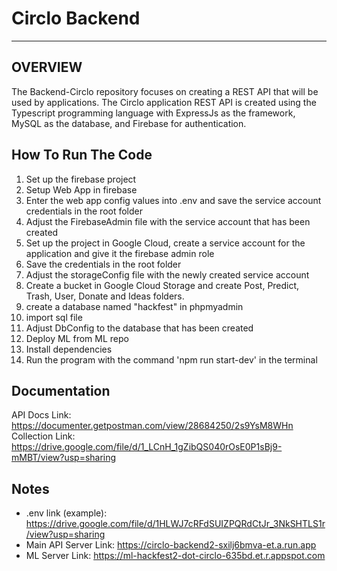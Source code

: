 # Circlo Backend
---------------------
## OVERVIEW
The Backend-Circlo repository focuses on creating a REST API that will be used by applications. The Circlo application REST API is created using the Typescript programming language with ExpressJs as the framework, MySQL as the database, and Firebase for authentication.
## How To Run The Code
1. Set up the firebase project
2. Setup Web App in firebase
3. Enter the web app config values ​​into .env and save the service account credentials in the root folder
4. Adjust the FirebaseAdmin file with the service account that has been created
5. Set up the project in Google Cloud, create a service account for the application and give it the firebase admin role
6. Save the credentials in the root folder
7. Adjust the storageConfig file with the newly created service account
8. Create a bucket in Google Cloud Storage and create Post, Predict, Trash, User, Donate and Ideas folders.
9. create a database named "hackfest" in phpmyadmin
10. import sql file
11. Adjust DbConfig to the database that has been created
12. Deploy ML from ML repo
13. Install dependencies
14. Run the program with the command 'npm run start-dev' in the terminal

## Documentation
API Docs Link: https://documenter.getpostman.com/view/28684250/2s9YsM8WHn
Collection Link: https://drive.google.com/file/d/1_LCnH_1gZibQS040rOsE0P1sBj9-mMBT/view?usp=sharing

## Notes
* .env link (example): https://drive.google.com/file/d/1HLWJ7cRFdSUIZPQRdCtJr_3NkSHTLS1r/view?usp=sharing
* Main API Server Link: https://circlo-backend2-sxilj6bmva-et.a.run.app
* ML Server Link: https://ml-hackfest2-dot-circlo-635bd.et.r.appspot.com
